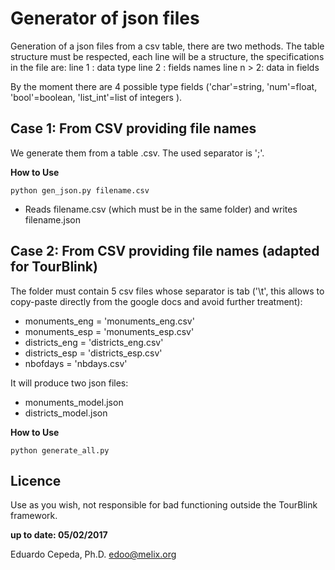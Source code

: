 # Generator of json files
Generation of a json files from a csv table, there are two methods.
The table structure must be respected, each line will be a structure, the specifications in the file are:
    line 1 : data type
    line 2 : fields names
	line n > 2: data in fields
	
By the moment there are 4 possible type fields ('char'=string, 'num'=float, 'bool'=boolean, 'list_int'=list of integers ).

## Case 1: From CSV providing file names
We generate them from a table .csv. The used separator is ';'.

	
**How to Use**

`python gen_json.py filename.csv`

- Reads filename.csv (which must be in the same folder) and writes filename.json

## Case 2: From CSV providing file names (adapted for TourBlink)
The folder must contain 5 csv files whose separator is tab ('\t', this allows to copy-paste directly from the google docs and avoid further treatment):

- monuments_eng = 'monuments_eng.csv'
- monuments_esp = 'monuments_esp.csv'
- districts_eng = 'districts_eng.csv'
- districts_esp = 'districts_esp.csv'
- nbofdays = 'nbdays.csv'

It will produce two json files:
- monuments_model.json
- districts_model.json

**How to Use**

`python generate_all.py`

## Licence
Use as you wish, not responsible for bad functioning outside the TourBlink framework.

**up to date: 05/02/2017**
 
Eduardo Cepeda, Ph.D.
edoo@melix.org